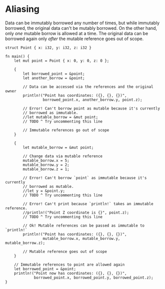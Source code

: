# Aliasing

Data can be immutably borrowed any number of times, but while immutably
borrowed, the original data can't be mutably borrowed. On the other hand,
only *one* mutable borrow is allowed at a time. The original data can be
borrowed again only *after* the mutable reference goes out of scope.

```rust,editable
struct Point { x: i32, y: i32, z: i32 }

fn main() {
    let mut point = Point { x: 0, y: 0, z: 0 };

    {
        let borrowed_point = &point;
        let another_borrow = &point;

        // Data can be accessed via the references and the original owner
        println!("Point has coordinates: ({}, {}, {})",
                 borrowed_point.x, another_borrow.y, point.z);

        // Error! Can't borrow point as mutable because it's currently
        // borrowed as immutable.
        //let mutable_borrow = &mut point;
        // TODO ^ Try uncommenting this line

        // Immutable references go out of scope
    }

    {
        let mutable_borrow = &mut point;

        // Change data via mutable reference
        mutable_borrow.x = 5;
        mutable_borrow.y = 2;
        mutable_borrow.z = 1;

        // Error! Can't borrow `point` as immutable because it's currently
        // borrowed as mutable.
        //let y = &point.y;
        // TODO ^ Try uncommenting this line

        // Error! Can't print because `println!` takes an immutable reference.
        //println!("Point Z coordinate is {}", point.z);
        // TODO ^ Try uncommenting this line

        // Ok! Mutable references can be passed as immutable to `println!`
        println!("Point has coordinates: ({}, {}, {})",
                 mutable_borrow.x, mutable_borrow.y, mutable_borrow.z);

        // Mutable reference goes out of scope
    }

    // Immutable references to point are allowed again
    let borrowed_point = &point;
    println!("Point now has coordinates: ({}, {}, {})",
             borrowed_point.x, borrowed_point.y, borrowed_point.z);
}
```